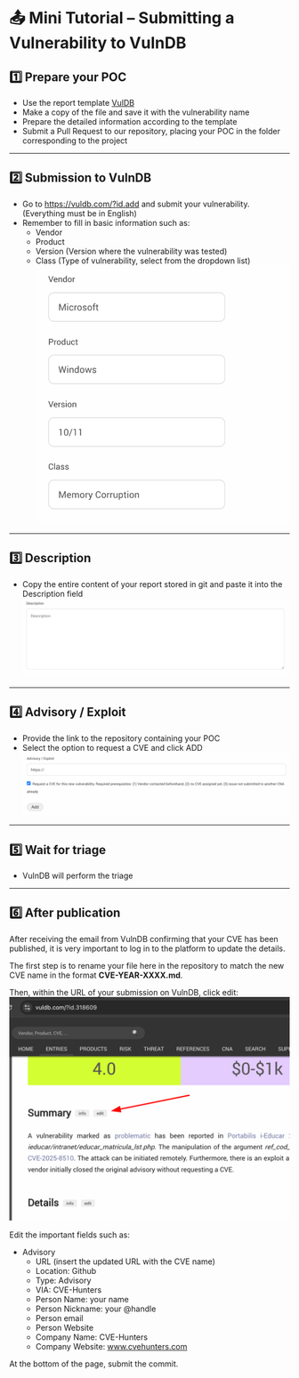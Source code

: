 # 📤 Mini Tutorial – Submitting a Vulnerability to VulnDB

## 1️⃣ Prepare your POC

- Use the report template [VulDB](/Report%20Template%20and%20Instructions/VulnDB_Report_Template.md)
- Make a copy of the file and save it with the vulnerability name
- Prepare the detailed information according to the template
- Submit a Pull Request to our repository, placing your POC in the folder corresponding to the project

---

## 2️⃣ Submission to VulnDB

- Go to https://vuldb.com/?id.add and submit your vulnerability. (Everything must be in English)
- Remember to fill in basic information such as:
  - Vendor
  - Product
  - Version (Version where the vulnerability was tested)
  - Class (Type of vulnerability, select from the dropdown list)
![important](/Report%20Template%20and%20Instructions/vulndb.png)

---

## 3️⃣ Description
- Copy the entire content of your report stored in git and paste it into the Description field
![description](/Report%20Template%20and%20Instructions/description.png)

---

## 4️⃣ Advisory / Exploit
- Provide the link to the repository containing your POC
- Select the option to request a CVE and click ADD
![description](/Report%20Template%20and%20Instructions/cve.png)
---

## 5️⃣ Wait for triage
- VulnDB will perform the triage

---

## 6️⃣  After publication

After receiving the email from VulnDB confirming that your CVE has been published, it is very important to log in to the platform to update the details.

The first step is to rename your file here in the repository to match the new CVE name in the format **CVE-YEAR-XXXX.md**.

Then, within the URL of your submission on VulnDB, click edit:
![alt text](image.png)

Edit the important fields such as:
- Advisory
  - URL (insert the updated URL with the CVE name)
  - Location: Github
  - Type: Advisory
  - VIA: CVE-Hunters
  - Person Name: your name
  - Person Nickname: your @handle
  - Person email
  - Person Website
  - Company Name: CVE-Hunters
  - Company Website: www.cvehunters.com

At the bottom of the page, submit the commit.
